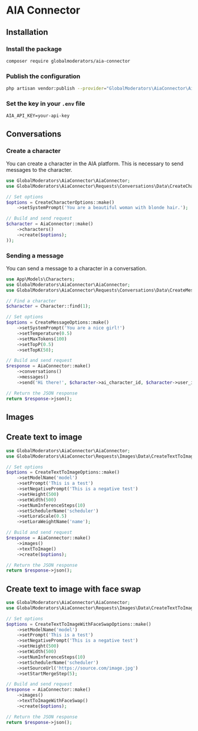 # AIA Connector

## Installation

### Install the package

```bash
composer require globalmoderators/aia-connector
```

### Publish the configuration

```bash
php artisan vendor:publish --provider="GlobalModerators\AiaConnector\AiaConnectorServiceProvider" --tag="config"
```

### Set the key in your `.env` file

```dotenv
AIA_API_KEY=your-api-key
```

## Conversations

### Create a character

You can create a character in the AIA platform. This is necessary to send messages to the character.

```php
use GlobalModerators\AiaConnector\AiaConnector;
use GlobalModerators\AiaConnector\Requests\Conversations\Data\CreateCharacterOptions;

// Set options
$options = CreateCharacterOptions::make()
    ->setSystemPrompt('You are a beautiful woman with blonde hair.');

// Build and send request
$character = AiaConnector::make()
    ->characters()
    ->create($options);
));
```

### Sending a message

You can send a message to a character in a conversation.

```php
use App\Models\Characters;
use GlobalModerators\AiaConnector\AiaConnector;
use GlobalModerators\AiaConnector\Requests\Conversations\Data\CreateMessageOptions;

// Find a character
$character = Character::find(1);

// Set options
$options = CreateMessageOptions::make()
    ->setSystemPrompt('You are a nice girl!')
    ->setTemperature(0.5)
    ->setMaxTokens(100)
    ->setTopP(0.5)
    ->setTopK(50);

// Build and send request
$response = AiaConnector::make()
    ->conversations()
    ->messages()
    ->send('Hi there!', $character->ai_character_id, $character->user_id, $options);

// Return the JSON response
return $response->json();
```

## Images

## Create text to image

```php
use GlobalModerators\AiaConnector\AiaConnector;
use GlobalModerators\AiaConnector\Requests\Images\Data\CreateTextToImageOptions;

// Set options
$options = CreateTextToImageOptions::make()
    ->setModelName('model')
    ->setPrompt('This is a test')
    ->setNegativePrompt('This is a negative test')
    ->setHeight(500)
    ->setWidth(500)
    ->setNumInferenceSteps(10)
    ->setSchedulerName('scheduler')
    ->setLoraScale(0.5)
    ->setLoraWeightName('name');

// Build and send request
$response = AiaConnector::make()
    ->images()
    ->textToImage()
    ->create($options);

// Return the JSON response
return $response->json();
```

## Create text to image with face swap

```php
use GlobalModerators\AiaConnector\AiaConnector;
use GlobalModerators\AiaConnector\Requests\Images\Data\CreateTextToImageWithFaceSwapOptions;

// Set options
$options = CreateTextToImageWithFaceSwapOptions::make()
    ->setModelName('model')
    ->setPrompt('This is a test')
    ->setNegativePrompt('This is a negative test')
    ->setHeight(500)
    ->setWidth(500)
    ->setNumInferenceSteps(10)
    ->setSchedulerName('scheduler')
    ->setSourceUrl('https://source.com/image.jpg')
    ->setStartMergeStep(5);

// Build and send request
$response = AiaConnector::make()
    ->images()
    ->textToImageWithFaceSwap()
    ->create($options);

// Return the JSON response
return $response->json();
```

